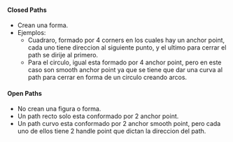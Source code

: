 #### Closed Paths
- Crean una forma.
- Ejemplos:
	- Cuadraro, formado por 4 corners en los cuales hay un anchor point, cada uno tiene direccion al siguiente punto, y el ultimo para cerrar el path se dirije al primero.
	- Para el circulo, igual esta formado por 4 anchor point, pero en este caso son smooth anchor point ya que se tiene que dar una curva al path para cerrar en forma de un circulo creando arcos.




#### Open Paths

- No crean una figura o forma.
- Un path recto solo esta conformado por 2 anchor point.
- Un path curvo esta conformado por 2 anchor smooth point, pero cada uno de ellos tiene 2 handle point que dictan la direccion del path.
